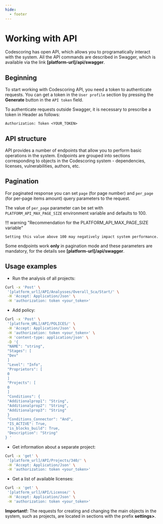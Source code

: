 ```yaml
---
hide:
  - footer
---
```


# Working with API

Codescoring has open API, which allows you to programatically interact with the system. All the API commands are described in Swagger, which is available via the link **[platform-url]/api/swagger**.

## Beginning

To start working with Codescoring API, you need a token to authenticate requests. You can get a token in the `User profile` section by pressing the **Generate** button in the `API token` field.

To authenticate requests outside Swagger, it is necessary to prescribe a token in Header as follows:

`Authorization: Token <YOUR_TOKEN>`

## API structure

API provides a number of endpoints that allow you to perform basic operations in the system. Endpoints are grouped into sections corresponding to objects in the Codescoring system - dependencies, licenses, vulnerabilities, authors, etc.

## Pagination

For paginated response you can set `page` (for page number) and `per_page` (for per-page items amount) query parameters to the request.

The value of `per_page` parameter can be set with `PLATFORM_API_MAX_PAGE_SIZE` environment variable and defaults to 100.

!!! warning "Recommendation for the PLATFORM_API_MAX_PAGE_SIZE variable"

    Setting this value above 100 may negatively impact system performance.

Some endpoints work **only** in pagination mode and these parameters are mandatory, for the details see **[platform-url]/api/swagger**.

## Usage examples

- Run the analysis of all projects:

```Bash
Curl -x 'Post' \
 '[platform_url]/API/Analysses/Overall_Sca/Start/' \
 -H 'Accept: Application/Json' \
 -H 'authorization: token <your_token>'
```

- Add policy:

```Bash
Curl -x 'Post' \
 '[platform_URL]/API/POLICES/' \
 -H 'Accept: Application/Json' \
 -H 'authorization: token <your_token>' \
 -H 'content-type: application/json' \
 -D '{
 "NAME": "string",
 "Stages": [
 "Dev"
 ]
 "Level": "Info",
 "Proprietors": [
 0
 ]
 "Projects": [
 0
 ]
 "Conditions": {
 "Additionalprop1": "String",
 "Additionalprop2": "String",
 "Additionalprop3": "String"
 }
 "Conditions_Connector": "And",
 "IS_ACTIVE": True,
 "is_blocks_build": True,
 "Description": "String"
} '
```

- Get information about a separate project:

```Bash
Curl -x 'get' \
 '[platform_url]/API/Projects/340/' \
 -H 'Accept: Application/Json' \
 -H 'authorization: token <your_token>'
```

- Get a list of available licenses:

```Bash
Curl -x 'get' \
 '[platform_url]/API/License/' \
 -H 'Accept: Application/Json' \
 -H 'authorization: token <your_token>'
```

**Important!**: The requests for creating and changing the main objects in the system, such as projects, are located in sections with the prefix **settings>**.
